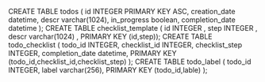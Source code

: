 CREATE TABLE todos ( id INTEGER PRIMARY KEY ASC, creation_date datetime, descr varchar(1024), in_progress boolean, completion_date datetime );
CREATE TABLE checklist_template ( id INTEGER , step INTEGER , descr varchar(1024) , PRIMARY KEY (id,step));
CREATE TABLE todo_checklist ( todo_id INTEGER, checklist_id INTEGER, checklist_step INTEGER, completion_date datetime, PRIMARY KEY (todo_id,checklist_id,checklist_step) );
CREATE TABLE todo_label ( todo_id INTEGER, label varchar(256), PRIMARY KEY (todo_id,lable) );
